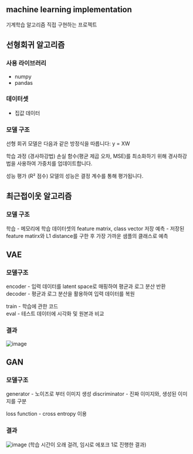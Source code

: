 ## machine learning implementation
기계학습 알고리즘 직접 구현하는 프로젝트

## 선형회귀 알고리즘
### 사용 라이브러리
- numpy
- pandas

### 데이터셋
- 집값 데이터

### 모델 구조
선형 회귀 모델은 다음과 같은 방정식을 따릅니다:
y = XW

학습 과정 (경사하강법)
손실 함수(평균 제곱 오차, MSE)를 최소화하기 위해 경사하강법을 사용하여 가중치를 업데이트합니다.

성능 평가 (R² 점수)
모델의 성능은 결정 계수를 통해 평가됩니다.

## 최근접이웃 알고리즘
### 모델 구조
학습 - 메모리에 학습 데이터셋의 feature matrix, class vector 저장
예측 - 저장된 feature matirx와 L1 distance를 구한 후 가장 가까운 샘플의 클래스로 예측

## VAE
### 모델구조
encoder - 입력 데이터를 latent space로 매핑하여 평균과 로그 분산 반환  
decoder - 평균과 로그 분산을 활용하여 입력 데이터를 복원  

train - 학습에 관한 코드  
eval - 테스트 데이터에 시각화 및 원본과 비교

### 결과
![image](https://github.com/user-attachments/assets/893299c6-e1dc-4f39-87c1-0f909c4bbfa0)

## GAN
### 모델구조
generator - 노이즈로 부터 이미지 생성
discriminator - 진짜 이미지와, 생성된 이미지를 구분

loss function - cross entropy 이용

### 결과
![image](https://github.com/user-attachments/assets/948a25a3-5b9a-4871-a7ec-9ba969c58f5a)
(학습 시간이 오래 걸려, 임시로 에포크 1로 진행한 결과)
